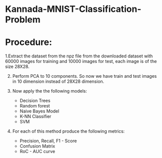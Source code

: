 # Kannada-MNIST-Classification-Problem

# Procedure:

1.Extract the dataset from the npz file from the downloaded dataset with 60000 images for training and 10000 images for test, each image is of the size 28X28.

2. Perform PCA to 10 components. So now we have train and test images in 10 dimension instead of 28X28 dimension.

3. Now apply the the following models:
   * Decision Trees
   * Random forest
   * Naive Bayes Model
   * K-NN Classifier
   * SVM

4. For each of this method produce the following metrics:
   * Precision, Recall, F1 - Score
   * Confusion Matrix
   * RoC - AUC curve
